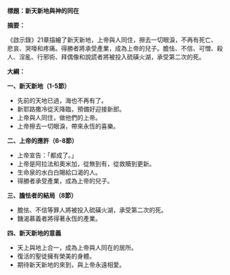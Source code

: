 **標題：新天新地與神的同在**

**摘要：**

《啟示錄》21章描繪了新天新地，上帝與人同住，擦去一切眼淚，不再有死亡、悲哀、哭嚎和疼痛。得勝者將承受產業，成為上帝的兒子。膽怯、不信、可憎、殺人、淫亂、行邪術、拜偶像和說謊者將被投入硫磺火湖，承受第二次的死。

**大綱：**

**一、新天新地（1-5節）**
* 先前的天地已過，海也不再有了。
* 新耶路撒冷從天降臨，預備好迎接新郎。
* 上帝與人同住，做他們的上帝。
* 上帝擦去一切眼淚，帶來永恆的喜樂。

**二、上帝的應許（6-8節）**
* 上帝宣告：「都成了。」
* 上帝是阿拉法和奧米加，從無到有，從救贖到更新。
* 生命泉的水白白賜給口渴的人。
* 得勝者承受產業，成為上帝的兒子。

**三、膽怯者的結局（8節）**
* 膽怯、不信等罪人將被投入硫磺火湖，承受第二次的死。
* 饑渴慕義者將得著永恆的產業。

**四、新天新地的意義**
* 天上與地上合一，成為上帝與人同在的居所。
* 復活的聖徒擁有榮美的身體。
* 期待新天新地的來到，與上帝永遠相愛。